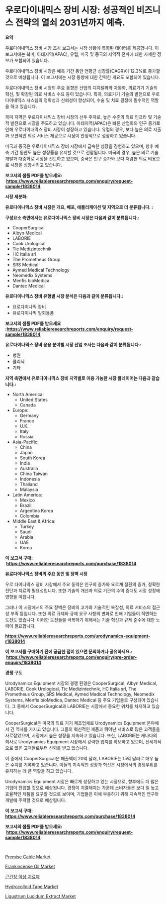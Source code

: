 <p><h1>우로다이내믹스 장비 시장: 성공적인 비즈니스 전략의 열쇠 2031년까지 예측.</h1></p><p><strong>요약</strong></p>
<p><p>우로다이내믹스 장비 시장 조사 보고서는 시장 상황에 특화된 데이터를 제공합니다. 이 보고서에는 북미, 아태지역(APAC), 유럽, 미국 및 중국의 지역적 전파에 대한 자세한 정보가 포함되어 있습니다. </p><p>우로다이내믹스 장비 시장은 예측 기간 동안 연평균 성장률(CAGR)이 12.3%로 증가할 것으로 예상됩니다. 이 보고서에는 시장 동향에 대한 간략한 개요도 포함되어 있습니다.</p><p>우로다이내믹스 장비 시장의 주요 동향은 산업의 디지털화와 자동화, 의료기기 기술의 혁신, 및 확장된 의료 서비스 수요 등이 있습니다. 특히, 의료기기 기술의 발전으로 우로다이내믹스 시스템의 정확성과 신뢰성이 향상되어, 수술 및 치료 결정에 필수적인 역할을 하고 있습니다.</p><p>북미 지역은 우로다이내믹스 장비 시장의 선두 주자로, 높은 수준의 의료 인프라 및 기술적 발전으로 시장을 주도하고 있습니다. 아태지역(APAC)은 빠른 산업화와 인구 증가로 인해 우로다이내믹스 장비 시장이 성장하고 있습니다. 유럽의 경우, 보다 높은 의료 지출과 보편적인 의료 서비스 제공으로 시장이 안정적으로 성장하고 있습니다.</p><p>미국과 중국은 우로다이내믹스 장비 시장에서 급속한 성장을 경험하고 있으며, 향후 예측 기간 동안도 높은 성장률을 유지할 것으로 전망됩니다. 미국의 경우, 높은 의료 기술 개발과 대중화로 시장을 선도하고 있으며, 중국은 인구 증가와 보다 저렴한 의료 비용으로 시장을 성장시키고 있습니다.</p></p>
<p><strong>보고서의 샘플 PDF를 받으세요: &nbsp;<a href="https://www.reliableresearchreports.com/enquiry/request-sample/1838014">https://www.reliableresearchreports.com/enquiry/request-sample/1838014</a></strong></p>
<p><strong>시장 세분화:</strong></p>
<p><strong> 유로다이나믹스 장비 시장은 개요, 배포, 애플리케이션 및 지역으로 더 분류됩니다. :</strong></p>
<p><strong>구성요소 측면에서는 유로다이나믹스 장비 시장은 다음과 같이 분류됩니다.:</strong></p>
<p><ul><li>CooperSurgical</li><li>Albyn Medical</li><li>LABORIE</li><li>Cook Urological</li><li>Tic Medizintechnik</li><li>HC Italia srl</li><li>The Prometheus Group</li><li>SRS Medical</li><li>Aymed Medical Technology</li><li>Neomedix Systems</li><li>Menfis bioMedica</li><li>Dantec Medical</li></ul></p>
<p><strong> 유로다이나믹스 장비 유형별 시장 분석은 다음과 같이 분류됩니다.:</strong></p>
<p><ul><li>요로다이나믹 장비</li><li>유로다이나믹 일회용품</li></ul></p>
<p><strong>보고서의 샘플 PDF를 받으세요 :<a href="https://www.reliableresearchreports.com/enquiry/request-sample/1838014">https://www.reliableresearchreports.com/enquiry/request-sample/1838014</a></strong></p>
<p><strong> 유로다이나믹스 장비 응용 분야별 시장 산업 조사는 다음과 같이 분류됩니다.:</strong></p>
<p><ul><li>병원</li><li>클리닉</li><li>기타</li></ul></p>
<p><strong>지역 측면에서 유로다이나믹스 장비 지역별로 이용 가능한 시장 플레이어는 다음과 같습니다.:</strong></p>
<p><ul>
    <li>
        North America:
        <ul>
            <li>United States</li>
            <li>Canada</li>
        </ul>
    </li>
    <li>
        Europe:
        <ul>
            <li>Germany</li>
            <li>France</li>
            <li>U.K.</li>
            <li>Italy</li>
            <li>Russia</li>
        </ul>
    </li>
    <li>
        Asia-Pacific:
        <ul>
            <li>China</li>
            <li>Japan</li>
            <li>South Korea</li>
            <li>India</li>
            <li>Australia</li>
            <li>China Taiwan</li>
            <li>Indonesia</li>
            <li>Thailand</li>
            <li>Malaysia</li>
        </ul>
    </li>
    <li>
        Latin America:
        <ul>
            <li>Mexico</li>
            <li>Brazil</li>
            <li>Argentina Korea</li>
            <li>Colombia</li>
        </ul>
    </li>
    <li>
        Middle East & Africa:
        <ul>
            <li>Turkey</li>
            <li>Saudi</li>
            <li>Arabia</li>
            <li>UAE</li>
            <li>Korea</li>
        </ul>
    </li>
    </ul></p>
<p><strong>이 보고서 구매: &nbsp;<a href="https://www.reliableresearchreports.com/purchase/1838014">https://www.reliableresearchreports.com/purchase/1838014</a></strong></p>
<p><strong>유로다이나믹스 장비의 주요 동인 및 장벽 시장</strong></p>
<p><p>우로 다이나믹스 장비 시장에서 주요 동력은 인구의 증가와 요로계 질환의 증가, 정확한 진단과 치료의 필요성입니다. 또한 기술의 개선과 의료 기관의 수익 증대도 시장 성장에 영향을 미칩니다.</p><p>그러나 이 시장에서의 주요 장벽은 장비의 고가와 기술적인 복잡성, 의료 서비스의 접근성 부족 등입니다. 또한 의료 규제와 규제 요구 사항의 변화로 인해 기업들이 직면하는 도전도 있습니다. 이러한 도전들을 극복하기 위해서는 기술 혁신과 규제 준수에 대한 노력이 필요합니다.</p></p>
<p><strong><a href="https://www.reliableresearchreports.com/urodynamics-equipment-r1838014">https://www.reliableresearchreports.com/urodynamics-equipment-r1838014</a></strong></p>
<p><strong>이 보고서를 구매하기 전에 궁금한 점이 있으면 문의하거나 공유하세요.: &nbsp;<a href="https://www.reliableresearchreports.com/enquiry/pre-order-enquiry/1838014">https://www.reliableresearchreports.com/enquiry/pre-order-enquiry/1838014</a></strong></p>
<p><strong>경쟁 구도</strong></p>
<p><p>Urodynamics Equipment 시장의 경쟁 환경은 CooperSurgical, Albyn Medical, LABORIE, Cook Urological, Tic Medizintechnik, HC Italia srl, The Prometheus Group, SRS Medical, Aymed Medical Technology, Neomedix Systems, Menfis bioMedica, Dantec Medical 등 주요 기업들로 구성되어 있습니다. 그 중에서 CooperSurgical과 LABORIE는 시장에서 중요한 위치를 차지하고 있습니다.</p><p>CooperSurgical은 미국의 의료 기기 제조업체로 Urodynamics Equipment 분야에서 긴 역사를 가지고 있습니다. 그들의 혁신적인 제품과 뛰어난 서비스로 많은 고객들을 사로잡았으며, 시장에서 높은 성장을 지속하고 있습니다. 또한, LABORIE는 캐나다의 회사로 Urodynamics Equipment 시장에서 강력한 입지를 확보하고 있으며, 전세계적으로 많은 고객들로부터 신뢰를 받고 있습니다.</p><p>이 중에서 CooperSurgical은 매출액이 20억 달러, LABORIE는 15억 달러로 매우 높은 수치를 기록하고 있습니다. 이들의 지속적인 성장과 혁신은 시장에서의 경쟁우위를 유지하는 데 큰 역할을 하고 있습니다.</p><p>Urodynamics Equipment 시장은 빠르게 성장하고 있는 시장으로, 향후에도 더 많은 기업이 진입할 것으로 예상됩니다. 경쟁이 치열해지는 가운데 소비자들은 보다 질 높고 효율적인 제품을 요구할 것으로 보이며, 기업들은 이에 부응하기 위해 지속적인 연구와 개발에 주력할 것으로 예상됩니다.</p></p>
<p><strong>이 보고서 구매: &nbsp; <a href="https://www.reliableresearchreports.com/purchase/1838014">https://www.reliableresearchreports.com/purchase/1838014</a></strong></p>
<p><strong>보고서의 샘플 PDF를 받으세요: &nbsp;<a href="https://www.reliableresearchreports.com/enquiry/request-sample/1838014">https://www.reliableresearchreports.com/enquiry/request-sample/1838014</a></strong><strong></strong></p>
<p>&nbsp;</p>
<p><p><a href="https://woozy-pyroraptor-a1f.notion.site/Premise-Cable-Market-Outlook-Industry-Overview-and-Forecast-2024-to-2031-aa3dd4b836a54b72ad6e1ad98b479202">Premise Cable Market</a></p><p><a href="https://www.linkedin.com/pulse/frankincense-oil-market-furnish-information-size-share-dynamics-a4xne?trackingId=AFZwOxDHfh88Xavr1hRmEg%3D%3D">Frankincense Oil Market</a></p><p><a href="https://github.com/hxzi07639916/Market-Research-Report-List-1/blob/main/688636221270.md">근긴장 이상 치료제</a></p><p><a href="https://github.com/Paul14Anderson63/Market-Research-Report-List-3/blob/main/hydrocolloid-tape-market.md">Hydrocolloid Tape Market</a></p><p><a href="https://issuu.com/reportprime-2/docs/ligustrum-lucidum-extract-market-size-2030.pptx">Ligustrum Lucidum Extract Market</a></p></p>